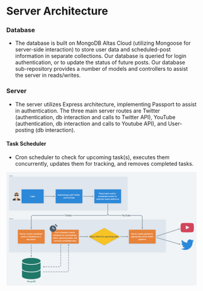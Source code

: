 # Server Architecture
### Database
* The database is built on MongoDB Altas Cloud (utilizing Mongoose for server-side interaction) to store user data and scheduled-post information in separate collections. Our database is queried for login authentication, or to update the status of future posts. Our database sub-repository provides a number of models and controllers to assist the server in reads/writes.

### Server
* The server utilizes Express architecture, implementing Passport to assist in authentication. The three main server routes are Twitter (authentication, db interaction and calls to Twitter API), YouTube (authentication, db interaction and calls to Youtube API), and User-posting (db interaction).

#### Task Scheduler
* Cron scheduler to check for upcoming task(s), executes them concurrently, updates them for tracking, and removes completed tasks.

![](https://github.com/blue-ocean-picard/soapbox/blob/e66347e9fd26871797c37de49a11f22537119af8/cron-diagram.png)

